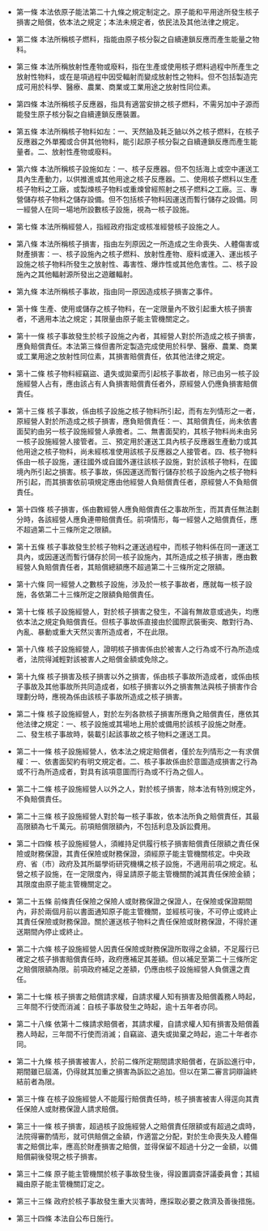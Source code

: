 * 第一條 本法依原子能法第二十九條之規定制定之。原子能和平用途所發生核子損害之賠償，依本法之規定；本法未規定者，依民法及其他法律之規定。

* 第二條 本法所稱核子燃料，指能由原子核分裂之自續連鎖反應而產生能量之物料。

* 第三條 本法所稱放射性產物或廢料，指在生產或使用核子燃料過程中所產生之放射性物料，或在是項過程中因受輻射而變成放射性之物料。但不包括製造完成可用於科學、醫療、農業、商業或工業用途之放射性同位素。

* 第四條 本法所稱核子反應器，指具有適當安排之核子燃料，不需另加中子源而能發生原子核分裂之自續連鎖反應裝置。

* 第五條 本法所稱核子物料如左：一、天然鈾及耗乏鈾以外之核子燃料，在核子反應器之外單獨或合併其他物料，能引起原子核分裂之自續連鎖反應而產生能量者。二、放射性產物或廢料。

* 第六條 本法所稱核子設施如左：一、核子反應器。但不包括海上或空中運送工具內生產動力，以供推進或其他用途之核子反應器。二、使用核子燃料以生產核子物料之工廠，或製煉核子物料或重煉曾經照射之核子燃料之工廠。三、專營儲存核子物料之儲存設備。但不包括核子物料因運送而暫行儲存之設備。同一經營人在同一場地所設數核子設施，視為一核子設施。

* 第七條 本法所稱經營人，指經政府指定或核准經營核子設施之人。

* 第八條 本法所稱核子損害，指由左列原因之一所造成之生命喪失、人體傷害或財產損害：一、核子設施內之核子燃料、放射性產物、廢料或運入、運出核子設施之核子物料所發生之放射性、毒害性、爆炸性或其他危害性。二、核子設施內之其他輻射源所發出之遊離輻射。

* 第九條 本法所稱核子事故，指由同一原因造成核子損害之事件。

* 第十條 生產、使用或儲存之核子物料，在一定限量內不致引起重大核子損害者，不適用本法之規定；其限量由原子能主管機關定之。

* 第十一條 核子事故發生於核子設施之內者，其經營人對於所造成之核子損害，應負賠償責任。本法第三條但書所定製造完成使用於科學、醫療、農業、商業或工業用途之放射性同位素，其損害賠償責任，依其他法律之規定。

* 第十二條 核子物料經竊盜、遺失或拋棄而引起核子事故者，除已由另一核子設施經營人占有，應由該占有人負損害賠償責任者外，原經營人仍應負損害賠償責任。

* 第十三條 核子事故，係由核子設施之核子物料所引起，而有左列情形之一者，原經營人對於所造成之核子損害，應負賠償責任：一、其賠償責任，尚未依書面契約由另一核子設施經營人承擔者。二、無書面契約，其核子物料尚未由另一核子設施經營人接管者。三、預定用於運送工具內核子反應器生產動力或其他用途之核子物料，尚未經核准使用該核子反應器之人接管者。四、核子物料係由一核子設施，運往國外或自國外運往該核子設施，對於該核子物料，在國境內所引起之損害。核子事故，係因運送而暫行儲存於核子設施內之核子物料所引起，而其損害依前項規定應由他經營人負賠償責任者，原經營人不負賠償責任。

* 第十四條 核子損害，係由數經營人應負賠償責任之事故所生，而其責任無法劃分時，各該經營人應負連帶賠償責任。前項情形，每一經營人之賠償責任，應不超過第二十三條所定之限額。

* 第十五條 核子事故發生於核子物料之運送過程中，而核子物料係在同一運送工具內，或因運送而暫行儲存於同一核子設施內，其所造成之核子損害，應由數經營人負賠償責任者，其賠償總額應不超過第二十三條所定之限額。

* 第十六條 同一經營人之數核子設施，涉及於一核子事故者，應就每一核子設施，各依第二十三條所定之限額負賠償責任。

* 第十七條 核子設施經營人，對於核子損害之發生，不論有無故意或過失，均應依本法之規定負賠償責任。但核子事故係直接由於國際武裝衝突、敵對行為、內亂、暴動或重大天然災害所造成者，不在此限。

* 第十八條 核子設施經營人，證明核子損害係由於被害人之行為或不行為所造成者，法院得減輕對該被害人之賠償金額或免除之。

* 第十九條 核子損害及核子損害以外之損害，係由核子事故所造成者，或係由核子事故及其他事故所共同造成者，如核子損害以外之損害無法與核子損害作合理劃分時，應視為係由該核子事故所造成之核子損害。

* 第二十條 核子設施經營人，對於左列各款核子損害所應負之賠償責任，應依其他法律之規定：一、核子設施或其場地上用於或備用於該核子設施之財產。二、發生核子事故時，裝載引起該事故之核子物料之運送工具。

* 第二十一條 核子設施經營人，依本法之規定賠償者，僅於左列情形之一有求償權：一、依書面契約有明文規定者。二、核子事故係由於意圖造成損害之行為或不行為所造成者，對具有該項意圖而行為或不行為之個人。

* 第二十二條 核子設施經營人以外之人，對於核子損害，除本法有特別規定外，不負賠償責任。

* 第二十三條 核子設施經營人對於每一核子事故，依本法所負之賠償責任，其最高限額為七千萬元。前項賠償限額內，不包括利息及訴訟費用。

* 第二十四條 核子設施經營人，須維持足供履行核子損害賠償責任限額之責任保險或財務保證，其責任保險或財務保證，須經原子能主管機關核定。中央政府、省（市）政府及其所屬學術研究機構之核子設施，不適用前項之規定。私營之核子設施，在一定限度內，得呈請原子能主管機關酌減其責任保險金額；其限度由原子能主管機關定之。

* 第二十五條 前條責任保險之保險人或財務保證之保證人，在保險或保證期間內，非於兩個月前以書面通知原子能主管機關，並經核可後，不可停止或終止其責任保險或財務保證。關於運送核子物料之責任保險或財務保證，不得於運送期間內停止或終止。

* 第二十六條 核子設施經營人因責任保險或財務保證所取得之金額，不足履行已確定之核子損害賠償責任時，政府應補足其差額。但以補足至第二十三條所定之賠償限額為限。前項政府補足之差額，仍應由核子設施經營人負償還之責任。

* 第二十七條 核子損害之賠償請求權，自請求權人知有損害及賠償義務人時起，三年間不行使而消滅：自核子事故發生之時起，逾十五年者亦同。

* 第二十八條 依第十二條請求賠償者，其請求權，自請求權人知有損害及賠償義務人時起，三年間不行使而消滅；自竊盜、遺失或拋棄之時起，逾二十年者亦同。

* 第二十九條 核子損害被害人，於前二條所定期間請求賠償者，在訴訟進行中，期間雖已屆滿，仍得就其加重之損害為訴訟之追加。但以在第二審言詞辯論終結前者為限。

* 第三十條 在核子設施經營人不能履行賠償責任時，核子損害被害人得逕向其責任保險人或財務保證人請求賠償。

* 第三十一條 核子損害，超過核子設施經營人之賠償責任限額或有超過之虞時，法院得審酌情形，就可供賠償之金額，作適當之分配，對於生命喪失及人體傷害之賠償比率，應高於財產損害之賠償，並得保留不超過十分之一金額，以備賠償嗣後發現之核子損害。

* 第三十二條 原子能主管機關於核子事故發生後，得設置調查評議委員會；其組織由原子能主管機關訂定之。

* 第三十三條 政府於核子事故發生重大災害時，應採取必要之救濟及善後措施。

* 第三十四條 本法自公布日施行。

